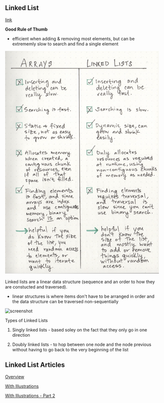 ## Linked List
[link](https://medium.com/basecs/whats-a-linked-list-anyway-part-1-d8b7e6508b9d)

**Good Rule of Thumb**
- efficient when adding & removing most elements, but can be extrememly slow to search and find a single element

![arrays and linked lists](arrayslinkedlists.png)

Linked lists are a linear data structure (sequence and an order to how they are constucted and traversed).

- linear structures is where items don't have to be arranged in order and the data structure can be traversed non-sequentially

![screenshot](linearvsnonlinear.png)

Types of Linked Lists
1. Singly linked lists - based soley on the fact that they only go in one direction

2. Doubly linked lists - to hop between one node and the node previous without having to go back to the very beginning of the list




## Linked List Articles
[Overview](https://codefellows.github.io/common_curriculum/data_structures_and_algorithms/Code_401/class-05/resources/singly_linked_list.html)

[With Illustrations](https://codefellows.github.io/common_curriculum/data_structures_and_algorithms/Code_401/class-05/resources/singly_linked_list.html)

[With Illustrations - Part 2](https://medium.com/basecs/whats-a-linked-list-anyway-part-2-131d96f71996)